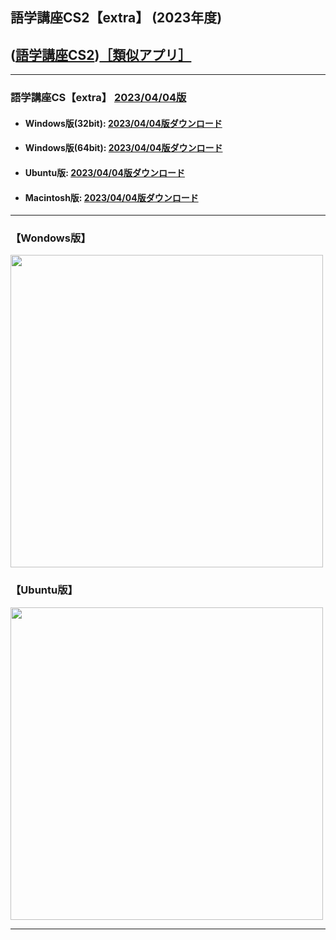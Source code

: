 ## 語学講座CS2【extra】 (2023年度)  
## ([語学講座CS2](https://csreviser.github.io/CaptureStream2/))[［類似アプリ］](https://csreviser.github.io/CaptureStream2/application)          

***
### 語学講座CS【extra】 [2023/04/04版](https://github.com/CSReviser/Capturestream2-extra/releases/tag/20230404)                 

   - #### Windows版(32bit): [2023/04/04版ダウンロード](https://github.com/CSReviser/CaptureStream2-extra/releases/download/20230404/CaptureStream2-extra-Windows-20230404.zip)                          
   - #### Windows版(64bit): [2023/04/04版ダウンロード](https://github.com/CSReviser/CaptureStream2-extra/releases/download/20230404/CaptureStream2-extra-Windows-x64-20230404.zip)    
   - #### Ubuntu版: [2023/04/04版ダウンロード](https://github.com/CSReviser/CaptureStream2-extra/releases/download/20230404/CaptureStream2-extra-Ubuntu-qt5-20230404.zip)
   - #### Macintosh版: [2023/04/04版ダウンロード](https://github.com/CSReviser/CaptureStream2-extra/releases/download/20230404/CaptureStream2-extra-Macintosh-20230404.dmg) 　　     
                               
***       
### 【Wondows版】                       
<img src="https://user-images.githubusercontent.com/46049273/219273475-d5a3ec0b-d1ae-4523-a50e-3ab0fc1dec92.png" width="500">


### 【Ubuntu版】                       
<img src="https://user-images.githubusercontent.com/46049273/219273859-02f739d2-3ce0-4e2d-b4fc-70ed6c1cc340.png" width="500">

***      
<link rel="shortcut icon" type="image/x-icon" href="https://avatars.githubusercontent.com/u/46049273?v=4">
<meta name="twitter:image:src" content="https://avatars.githubusercontent.com/u/46049273?v=4">
